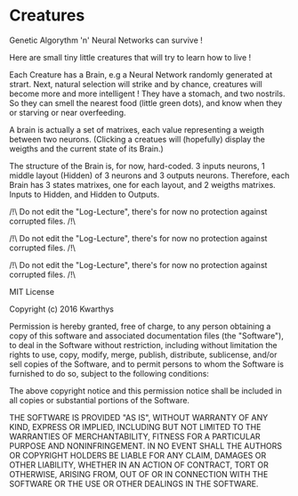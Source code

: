 # Creatures
Genetic Algorythm 'n' Neural Networks can survive !

Here are small tiny little creatures that will try to learn how to live !

Each Creature has a Brain, e.g a Neural Network randomly generated at strart. 
Next, natural selection will strike and by chance, creatures will become more and more intelligent !
They have a stomach, and two nostrils. So they can smell the nearest food (little green dots),
and know when they or starving or near overfeeding.

A brain is actually a set of matrixes, each value representing a weigth between two neurons.
(Clicking a creatues will (hopefully) display the weigths and the current state of its Brain.)

The structure of the Brain is, for now, hard-coded. 3 inputs neurons, 1 middle layout (Hidden) of 3 neurons and 3 outputs neurons.
Therefore, each Brain has 3 states matrixes, one for each layout, and 2 weigths matrixes. Inputs to Hidden, and Hidden to Outputs.

/!\ Do not edit the "Log-Lecture", there's for now no protection against corrupted files. /!\

/!\ Do not edit the "Log-Lecture", there's for now no protection against corrupted files. /!\

/!\ Do not edit the "Log-Lecture", there's for now no protection against corrupted files. /!\





MIT License

Copyright (c) 2016 Kwarthys

Permission is hereby granted, free of charge, to any person obtaining a copy
of this software and associated documentation files (the "Software"), to deal
in the Software without restriction, including without limitation the rights
to use, copy, modify, merge, publish, distribute, sublicense, and/or sell
copies of the Software, and to permit persons to whom the Software is
furnished to do so, subject to the following conditions:

The above copyright notice and this permission notice shall be included in all
copies or substantial portions of the Software.

THE SOFTWARE IS PROVIDED "AS IS", WITHOUT WARRANTY OF ANY KIND, EXPRESS OR
IMPLIED, INCLUDING BUT NOT LIMITED TO THE WARRANTIES OF MERCHANTABILITY,
FITNESS FOR A PARTICULAR PURPOSE AND NONINFRINGEMENT. IN NO EVENT SHALL THE
AUTHORS OR COPYRIGHT HOLDERS BE LIABLE FOR ANY CLAIM, DAMAGES OR OTHER
LIABILITY, WHETHER IN AN ACTION OF CONTRACT, TORT OR OTHERWISE, ARISING FROM,
OUT OF OR IN CONNECTION WITH THE SOFTWARE OR THE USE OR OTHER DEALINGS IN THE
SOFTWARE.
